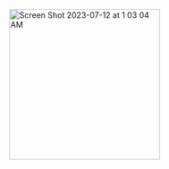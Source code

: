 <img width="269" alt="Screen Shot 2023-07-12 at 1 03 04 AM" src="https://github.com/rollthecloudinc/bloodhound/assets/73197190/5349efbf-c133-4789-b653-9a9de64b22a8">
